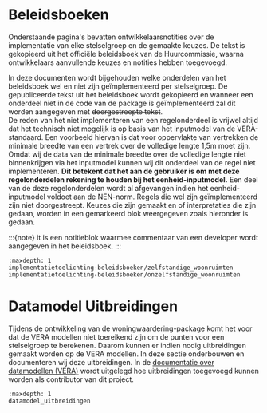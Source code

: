 # Beleidsboeken

Onderstaande pagina's bevatten ontwikkelaarsnotities over de implementatie van elke stelselgroep en de gemaakte keuzes.
De tekst is gekopieerd uit het officiële beleidsboek van de Huurcommissie, waarna ontwikkelaars aanvullende keuzes en notities hebben toegevoegd.

In deze documenten wordt bijgehouden welke onderdelen van het beleidsboek wel en niet zijn geïmplementeerd per stelselgroep. De gepubliceerde tekst uit het beleidsboek wordt gekopieerd en wanneer een onderdeel niet in de code van de package is geïmplementeerd zal dit worden aangegeven met ~~doorgestreepte tekst~~.  
De reden van het niet implementeren van een regelonderdeel is vrijwel altijd dat het technisch niet mogelijk is op basis van het inputmodel van de VERA-standaard. Een voorbeeld hiervan is dat voor oppervlakte van vertrekken de minimale breedte van een vertrek over de volledige lengte 1,5m moet zijn. Omdat wij de data van de minimale breedte over de volledige lengte niet binnenkrijgen via het inputmodel kunnen wij dit onderdeel van de regel niet implementeren. **Dit betekent dat het aan de gebruiker is om met deze regelonderdelen rekening te houden bij het eenheid-inputmodel.** Een deel van de deze regelonderdelen wordt al afgevangen indien het eenheid-inputmodel voldoet aan de NEN-norm.
Regels die wel zijn geïmplementeerd zijn niet doorgestreept.
Keuzes die zijn gemaakt en of interpretaties die zijn gedaan, worden in een gemarkeerd blok weergegeven zoals hieronder is gedaan.

:::{note}
it is een notitieblok waarmee commentaar van een developer wordt aangegeven in het beleidsboek.
:::

```{toctree}
:maxdepth: 1
implementatietoelichting-beleidsboeken/zelfstandige_woonruimten
implementatietoelichting-beleidsboeken/onzelfstandige_woonruimten
```

# Datamodel Uitbreidingen

Tijdens de ontwikkeling van de woningwaardering-package komt het voor dat de VERA modellen niet toereikend zijn om de punten voor een stelselgroep te berekenen.
Daarom kunnen er indien nodig uitbreidingen gemaakt worden op de VERA modellen. In deze sectie onderbouwen en documenteren wij deze uitbreidingen.
In de [documentatie over datamodellen (VERA)](https://woningwaardering.readthedocs.io/nl/latest/contribute.html#datamodellen) wordt uitgelegd hoe uitbreidingen toegevoegd kunnen worden als contributor van dit project.

```{toctree}
:maxdepth: 1
datamodel_uitbreidingen
```

